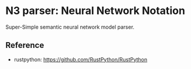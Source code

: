# N3 parser: Neural Network Notation
Super-Simple semantic neural network model parser.

## Reference
* rustpython: https://github.com/RustPython/RustPython

